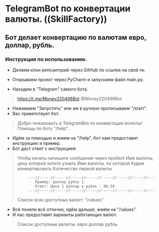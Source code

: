 # **TelegramBot по конвертации валюты. ((SkillFactory))**

## Бот делает конвертацию по валютам евро, доллар, рубль.

### Инструкция по использованию.
- Делаем клон репозиторий через GitHub по ссылке на свой пк.


- Открываем проект через PyCharm и запускаем файл main.py.


- Находим в "Telegram" самого бота.
> https://t.me/Money220498Bot
> @Money220498Bot


- Нажимаем "Запустить" или же в ручную прописываем "/start".
 - Вас приветствует бот.
> Добро пожаловать в TelegramBot по конвертации волюты!
> Помощь по боту  "/help".


- Идём за помощью и жмем на "/help", бот нам предоставит инструкцию и пример.
 - Бот даст ответ с инструкцией
> Чтобы начать напишите сообщение через пробел! 
> Имя валюты, цену которой хотите узнать 
> Имя валюты, по которой будем конвертировать 
> Количество первой валюты 
> 
>          ---//-----//-----//-----//-----//-----//-----//-----//---
>             Пример: доллар рубль 1 
>             Ответ: Цена 1 доллар в рубль - 86.59 
>          ---//-----//-----//-----//-----//-----//-----//-----//---
> 
>  Список всех доступных валют:  "/values"


- Всё поняли всё отлично, идём дальше, жмём на "/values".
 - И нас предоставят варианты работающих валют.
> Список доступные валюты:
> евро
> доллар
> рубль